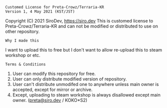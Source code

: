 ```
Customed License for Preta-Crowz/Terraria-KR
Version 1, 4 May 2021 (KST/JST)
```
Copyright (C) 2021 SiroDev, https://siro.dev
This is customed license to Preta-Crowz/Terraria-KR and can not be modified or distributed to use on other repository.

```
Why I made this
```
I want to upload this to free but I don't want to allow re-upload this to steam workshop or etc.

```
Terms & Conditions
```
1. User can modify this repository for free.
2. User can only distribute modified version of repository.
3. User can't distribute unmodifed one to anywhere unless main owner is accepted, except for mirror or archive.
4. Except, uploading to steam workshop is always disallowed except main owner. (preta@siro.dev / KOKO\*S2)
